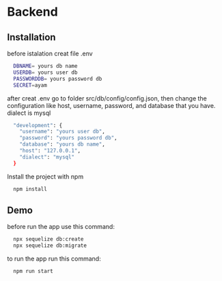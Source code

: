 
# Backend



## Installation

before istalation creat file .env

```bash
  DBNAME= yours db name
  USERDB= yours user db
  PASSWORDDB= yours password db
  SECRET=ayam
```

after creat .env go to folder src/db/config/config.json, then change the configuration like host, username, password, and database that you have. dialect is mysql

```bash
  "development": {
    "username": "yours user db",
    "password": "yours password db",
    "database": "yours db name",
    "host": "127.0.0.1",
    "dialect": "mysql"
  }
```

Install the project with npm

```bash
  npm install
```
    
## Demo

before run the app use this command:

```bash
  npx sequelize db:create
  npx sequelize db:migrate
```

to run the app run this command:

```bash
  npm run start
```
